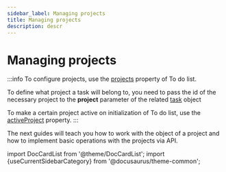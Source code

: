```yaml
---
sidebar_label: Managing projects
title: Managing projects
description: descr
---
```


# Managing projects


:::info
To configure projects, use the [projects](api/configs/projects_config/) property of To do list.

To define what project a task will belong to, you need to pass the id of the necessary project to the **project** parameter of the related [task](api/configs/tasks_config.md) object

To make a certain project active on initialization of To do list, use the [activeProject](../../api/configs/activeproject_config/) property.
:::


The next guides will teach you how to work with the object of a project and how to implement basic operations with the projects via API.

import DocCardList from '@theme/DocCardList';
import {useCurrentSidebarCategory} from '@docusaurus/theme-common';

<DocCardList items={useCurrentSidebarCategory().items}/>
